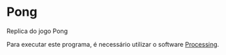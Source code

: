 # Pong
Replica do jogo Pong

Para executar este programa, é necessário utilizar o software [Processing](https://processing.org/download).
